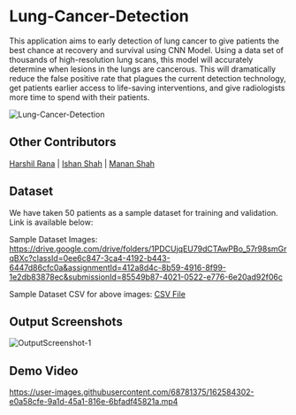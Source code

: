 # Lung-Cancer-Detection

This application aims to early detection of lung cancer to give patients the best chance at recovery and survival using CNN Model. Using a data set of thousands of high-resolution lung scans, this model will accurately determine when lesions in the lungs are cancerous. This will dramatically reduce the false positive rate that plagues the current detection technology, get patients earlier access to life-saving interventions, and give radiologists more time to spend with their patients.

![Lung-Cancer-Detection](https://user-images.githubusercontent.com/68781375/162584408-450580c0-3354-470b-a69c-180a19802fd4.jpg)

## Other Contributors

[Harshil Rana](https://github.com/harshil311) | [Ishan Shah](https://github.com/ishanshah1802) | [Manan Shah](https://github.com/Manan2606)

## Dataset

We have taken 50 patients as a sample dataset for training and validation. Link is available below: 

Sample Dataset Images: https://drive.google.com/drive/folders/1PDCUjqEU79dCTAwPBo_57r98smGrqBXc?classId=0ee6c847-3ca4-4192-b443-6447d86cfc0a&assignmentId=412a8d4c-8b59-4916-8f99-1e2db83878ec&submissionId=85549b87-4021-0522-e776-6e20ad92f06c

Sample Dataset CSV for above images: [CSV File](https://github.com/Priyansh42/Lung-Cancer-Detection/blob/main/stage1_labels.csv)

## Output Screenshots

![OutputScreenshot-1](https://user-images.githubusercontent.com/68781375/162584315-359fba81-6827-437f-ab54-b8dee534f1d8.JPG)

## Demo Video

https://user-images.githubusercontent.com/68781375/162584302-e0a58cfe-9a1d-45a1-816e-6bfadf45821a.mp4

